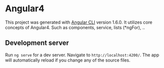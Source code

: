 # Angular4

This project was generated with [Angular CLI](https://github.com/angular/angular-cli) version 1.6.0.
It utilizes core concepts of Angular4. Such as components, service, lists (*ngFor), ..

## Development server

Run `ng serve` for a dev server. Navigate to `http://localhost:4200/`. The app will automatically reload if you change any of the source files.
